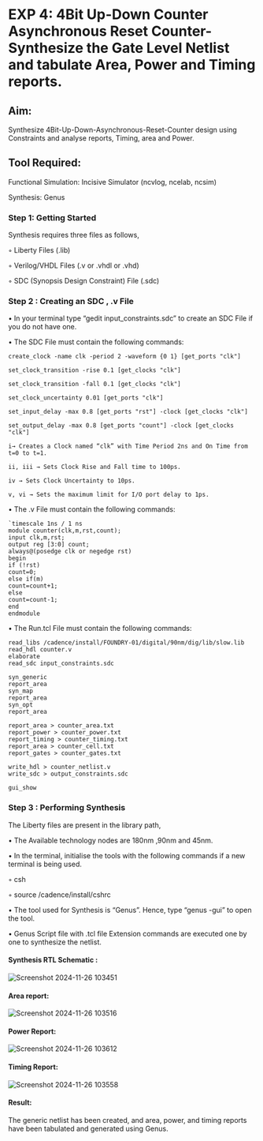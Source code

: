 # EXP 4: 4Bit Up-Down Counter Asynchronous Reset Counter-Synthesize the Gate Level Netlist and tabulate Area, Power and Timing reports.

## Aim:

Synthesize 4Bit-Up-Down-Asynchronous-Reset-Counter design using Constraints and analyse reports, Timing, area and Power.

## Tool Required:

Functional Simulation: Incisive Simulator (ncvlog, ncelab, ncsim)

Synthesis: Genus

### Step 1: Getting Started

Synthesis requires three files as follows,

◦ Liberty Files (.lib)

◦ Verilog/VHDL Files (.v or .vhdl or .vhd)

◦ SDC (Synopsis Design Constraint) File (.sdc)

 ### Step 2 : Creating an SDC , .v File

•	In your terminal type “gedit input_constraints.sdc” to create an SDC File if you do not have one.

•	The SDC File must contain the following commands:

```
create_clock -name clk -period 2 -waveform {0 1} [get_ports "clk"]

set_clock_transition -rise 0.1 [get_clocks "clk"]

set_clock_transition -fall 0.1 [get_clocks "clk"]

set_clock_uncertainty 0.01 [get_ports "clk"]

set_input_delay -max 0.8 [get_ports "rst"] -clock [get_clocks "clk"]

set_output_delay -max 0.8 [get_ports "count"] -clock [get_clocks "clk"]

i→ Creates a Clock named “clk” with Time Period 2ns and On Time from t=0 to t=1.

ii, iii → Sets Clock Rise and Fall time to 100ps.

iv → Sets Clock Uncertainty to 10ps.

v, vi → Sets the maximum limit for I/O port delay to 1ps.
```
•	The .v File must contain the following commands:

```
`timescale 1ns / 1 ns
module counter(clk,m,rst,count);
input clk,m,rst;
output reg [3:0] count;
always@(posedge clk or negedge rst)
begin
if (!rst)
count=0;
else if(m)
count=count+1;
else
count=count-1;
end
endmodule
```
•	The Run.tcl File must contain the following commands:

```
read_libs /cadence/install/FOUNDRY-01/digital/90nm/dig/lib/slow.lib
read_hdl counter.v
elaborate
read_sdc input_constraints.sdc 

syn_generic
report_area
syn_map
report_area
syn_opt
report_area 

report_area > counter_area.txt
report_power > counter_power.txt
report_timing > counter_timing.txt
report_area > counter_cell.txt
report_gates > counter_gates.txt

write_hdl > counter_netlist.v
write_sdc > output_constraints.sdc 

gui_show

```

### Step 3 : Performing Synthesis

The Liberty files are present in the library path,

• The Available technology nodes are 180nm ,90nm and 45nm.

• In the terminal, initialise the tools with the following commands if a new terminal is being
used.

◦ csh

◦ source /cadence/install/cshrc

• The tool used for Synthesis is “Genus”. Hence, type “genus -gui” to open the tool.

• Genus Script file with .tcl file Extension commands are executed one by one to synthesize the netlist.

#### Synthesis RTL Schematic :

![Screenshot 2024-11-26 103451](https://github.com/user-attachments/assets/5bfab821-a886-4d15-8b0d-2d22396d1b3f)

#### Area report:
![Screenshot 2024-11-26 103516](https://github.com/user-attachments/assets/0c9a8e63-f062-49ae-8624-389c9560bd81)


#### Power Report:
![Screenshot 2024-11-26 103612](https://github.com/user-attachments/assets/30e9cab5-66f8-46ac-bae7-dd28cce31f3c)


#### Timing Report: 

![Screenshot 2024-11-26 103558](https://github.com/user-attachments/assets/b9cb3695-17f9-406c-8892-92866729666b)


#### Result: 

The generic netlist has been created, and area, power, and timing reports have been tabulated and generated using Genus.





